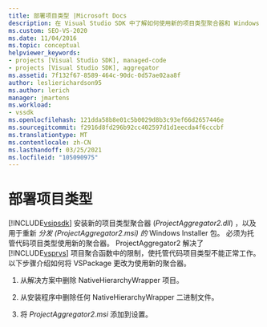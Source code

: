 ```yaml
---
title: 部署项目类型 |Microsoft Docs
description: 在 Visual Studio SDK 中了解如何使用新的项目类型聚合器和 Windows Installer 包来部署托管代码项目类型。
ms.custom: SEO-VS-2020
ms.date: 11/04/2016
ms.topic: conceptual
helpviewer_keywords:
- projects [Visual Studio SDK], managed-code
- projects [Visual Studio SDK], aggregator
ms.assetid: 7f132f67-8589-464c-90dc-0d57ae02aa8f
author: leslierichardson95
ms.author: lerich
manager: jmartens
ms.workload:
- vssdk
ms.openlocfilehash: 121dda58b8e01c5b0029d8b3c93ef66d2657446e
ms.sourcegitcommit: f2916d8fd296b92cc402597d1d1eecda4f6cccbf
ms.translationtype: MT
ms.contentlocale: zh-CN
ms.lasthandoff: 03/25/2021
ms.locfileid: "105090975"
---
```

# <a name="deploy-project-types"></a>部署项目类型
[!INCLUDE[vsipsdk](../../extensibility/includes/vsipsdk_md.md)] 安装新的项目类型聚合器 (*ProjectAggregator2.dll*) ，以及用于重新 *分发 (ProjectAggregator2.msi) 的* Windows Installer 包。 必须为托管代码项目类型使用新的聚合器。 ProjectAggregator2 解决了 [!INCLUDE[vsprvs](../../code-quality/includes/vsprvs_md.md)] 项目聚合函数中的限制，使托管代码项目类型不能正常工作。 以下步骤介绍如何将 VSPackage 更改为使用新的聚合器。

1. 从解决方案中删除 NativeHierarchyWrapper 项目。

2. 从安装程序中删除任何 NativeHierarchyWrapper 二进制文件。

3. 将 *ProjectAggregator2.msi* 添加到设置。
